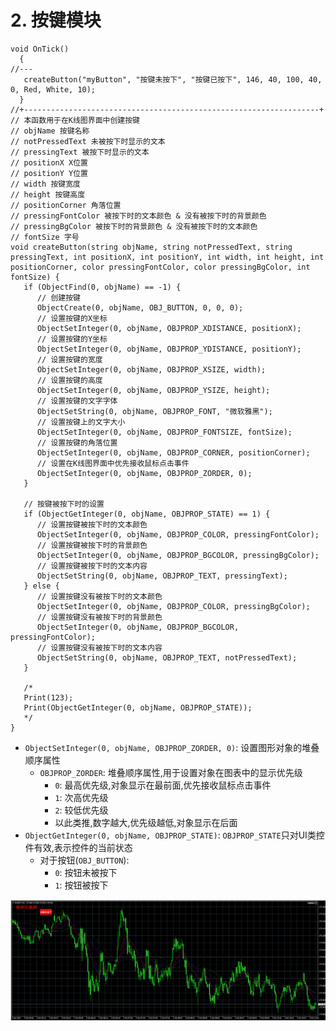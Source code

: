 # 2. 按键模块

```mq4
void OnTick()
  {
//---
   createButton("myButton", "按键未按下", "按键已按下", 146, 40, 100, 40, 0, Red, White, 10);
  }
//+------------------------------------------------------------------+
// 本函数用于在K线图界面中创建按键
// objName 按键名称
// notPressedText 未被按下时显示的文本
// pressingText 被按下时显示的文本
// positionX X位置
// positionY Y位置
// width 按键宽度
// height 按键高度
// positionCorner 角落位置
// pressingFontColor 被按下时的文本颜色 & 没有被按下时的背景颜色
// pressingBgColor 被按下时的背景颜色 & 没有被按下时的文本颜色
// fontSize 字号
void createButton(string objName, string notPressedText, string pressingText, int positionX, int positionY, int width, int height, int positionCorner, color pressingFontColor, color pressingBgColor, int fontSize) {
   if (ObjectFind(0, objName) == -1) {
      // 创建按键
      ObjectCreate(0, objName, OBJ_BUTTON, 0, 0, 0);
      // 设置按键的X坐标
      ObjectSetInteger(0, objName, OBJPROP_XDISTANCE, positionX);
      // 设置按键的Y坐标
      ObjectSetInteger(0, objName, OBJPROP_YDISTANCE, positionY);
      // 设置按键的宽度
      ObjectSetInteger(0, objName, OBJPROP_XSIZE, width);
      // 设置按键的高度
      ObjectSetInteger(0, objName, OBJPROP_YSIZE, height);
      // 设置按键的文字字体
      ObjectSetString(0, objName, OBJPROP_FONT, "微软雅黑");
      // 设置按键上的文字大小
      ObjectSetInteger(0, objName, OBJPROP_FONTSIZE, fontSize);
      // 设置按键的角落位置
      ObjectSetInteger(0, objName, OBJPROP_CORNER, positionCorner);
      // 设置在K线图界面中优先接收鼠标点击事件
      ObjectSetInteger(0, objName, OBJPROP_ZORDER, 0);
   }
   
   // 按键被按下时的设置
   if (ObjectGetInteger(0, objName, OBJPROP_STATE) == 1) {
      // 设置按键被按下时的文本颜色
      ObjectSetInteger(0, objName, OBJPROP_COLOR, pressingFontColor);
      // 设置按键被按下时的背景颜色
      ObjectSetInteger(0, objName, OBJPROP_BGCOLOR, pressingBgColor);
      // 设置按键被按下时的文本内容
      ObjectSetString(0, objName, OBJPROP_TEXT, pressingText);
   } else {
      // 设置按键没有被按下时的文本颜色
      ObjectSetInteger(0, objName, OBJPROP_COLOR, pressingBgColor);
      // 设置按键没有被按下时的背景颜色
      ObjectSetInteger(0, objName, OBJPROP_BGCOLOR, pressingFontColor);
      // 设置按键没有被按下时的文本内容
      ObjectSetString(0, objName, OBJPROP_TEXT, notPressedText);
   }
   
   /*
   Print(123);
   Print(ObjectGetInteger(0, objName, OBJPROP_STATE));
   */
}
```

- `ObjectSetInteger(0, objName, OBJPROP_ZORDER, 0)`: 设置图形对象的堆叠顺序属性
  - `OBJPROP_ZORDER`: 堆叠顺序属性,用于设置对象在图表中的显示优先级
    - `0`: 最高优先级,对象显示在最前面,优先接收鼠标点击事件
    - `1`: 次高优先级
    - `2`: 较低优先级
    - 以此类推,数字越大,优先级越低,对象显示在后面
- `ObjectGetInteger(0, objName, OBJPROP_STATE)`: `OBJPROP_STATE`只对UI类控件有效,表示控件的当前状态
  - 对于按钮(`OBJ_BUTTON`):
    - `0`: 按钮未被按下
    - `1`: 按钮被按下

![按键模块](./img/按键模块.png)
